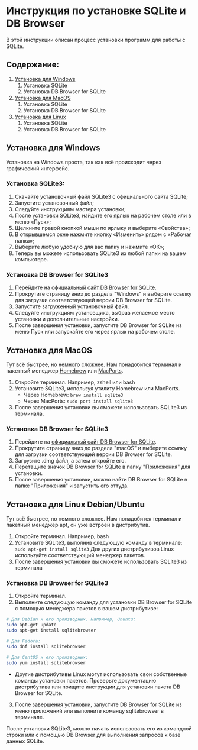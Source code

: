 # Инструкция по установке SQLite и DB Browser

В этой инструкции описан процесс установки программ для работы с SQLite. 
## Содержание: 
1. [Установка для Windows](https://github.com/kianurivzzz/sql-start#установка-для-windows)
	1. Установка SQLite
	2. Установка DB Browser for SQLite
2. [Установка для MacOS](https://github.com/kianurivzzz/sql-start#установка-для-macos)
	1. Установка SQLite
	2. Установка DB Browser for SQLite
3. [Установка для Linux](https://github.com/kianurivzzz/sql-start/blob/main/README.md#установка-для-linux-debianubuntu)
	1. Установка SQLite
	2. Установка DB Browser for SQLite
## Установка для Windows
Установка на Windows проста, так как всё происходит через графический интерфейс. 
### Установка SQLite3:
1. Скачайте установочный файл SQLite3 с официального сайта SQLite;
2. Запустите установочный файл;
3. Следуйте инструкциям мастера установки;
4. После установки SQLite3, найдите его ярлык на рабочем столе или в меню «Пуск»;
5. Щелкните правой кнопкой мыши по ярлыку и выберите «Свойства»;
6. В открывшемся окне нажмите кнопку «Изменить» рядом с «Рабочая папка»;
7. Выберите любую удобную для вас папку и нажмите «ОК»;
8. Теперь вы можете использовать SQLite3 из любой папки на вашем компьютере.
### Установка DB Browser for SQLite3
1. Перейдите на [официальный сайт DB Browser for SQLite](https://sqlitebrowser.org/dl/).
2. Прокрутите страницу вниз до раздела "Windows" и выберите ссылку для загрузки соответствующей версии DB Browser for SQLite.
3. Запустите загруженный установочный файл.
4. Следуйте инструкциям установщика, выбрав желаемое место установки и дополнительные настройки.
5. После завершения установки, запустите DB Browser for SQLite из меню Пуск или запускайте его через ярлык на рабочем столе.
## Установка для MacOS
Тут всё быстрее, но немного сложнее. Нам понадобится терминал и пакетный менеджер [Homebrew](https://brew.sh) или [MacPorts](https://www.macports.org/install.php).
1. Откройте терминал. Например, zshell или bash
2. Установите SQLite3, используя утилиту Homebrew или MacPorts.
	- Через Homebrew:
		`brew install sqlite3`
	- Через MacPorts:
		`sudo port install sqlite3`
3. После завершения установки вы сможете использовать SQLite3 из терминала.
### Установка DB Browser for SQLite3
1. Перейдите на [официальный сайт DB Browser for SQLite](https://sqlitebrowser.org/dl/).
2. Прокрутите страницу вниз до раздела "macOS" и выберите ссылку для загрузки соответствующей версии DB Browser for SQLite.
3. Загрузите .dmg файл, а затем откройте его.
4. Перетащите значок DB Browser for SQLite в папку "Приложения" для установки.
5. После завершения установки, можно найти DB Browser for SQLite в папке "Приложения" и запустить его оттуда.

## Установка для Linux Debian/Ubuntu
Тут всё быстрее, но немного сложнее. Нам понадобится терминал и пакетный менеджер apt, он уже встроен в дистрибутив. 

1. Откройте терминал. Например, bash
2. Установите SQLite3, выполнив следующую команду в терминале:
		`sudo apt-get install sqlite3`
Для других дистрибутивов Linux используйте соответствующий менеджер пакетов.
3. После завершения установки вы сможете использовать SQLite3 из терминала
### Установка DB Browser for SQLite3
1. Откройте терминал.
2. Выполните следующую команду для установки DB Browser for SQLite с помощью менеджера пакетов в вашем дистрибутиве:
```bash
# Для Debian и его производных. Например, Ununtu:
sudo apt-get update
sudo apt-get install sqlitebrowser
```			
``` bash
# Для Fedora:
sudo dnf install sqlitebrowser
```		
```bash
# Для CentOS и его производных:
sudo yum install sqlitebrowser
```
- Другие дистрибутивы Linux могут использовать свои собственные команды установки пакетов. Проверьте документацию дистрибутива или поищите инструкции для установки пакета DB Browser for SQLite.
3. После завершения установки, запустите DB Browser for SQLite из меню приложений или выполните команду sqlitebrowser в терминале.


После установки SQLite3, можно начать использовать его из командной строки или с помощью DB Browser для выполнения запросов к базе данных SQLite.

